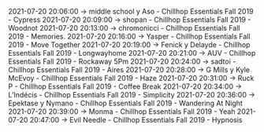 2021-07-20 20:06:00 -> middle school y Aso - Chillhop Essentials Fall 2019 - Cypress
2021-07-20 20:09:00 -> shopan - Chillhop Essentials Fall 2019 - Woodnot
2021-07-20 20:13:00 -> chromonicci - Chillhop Essentials Fall 2019 - Memories.
2021-07-20 20:16:00 -> Yasper - Chillhop Essentials Fall 2019 - Move Together
2021-07-20 20:19:00 -> Fenick y Delayde - Chillhop Essentials Fall 2019 - Longwayhome
2021-07-20 20:21:00 -> AUV - Chillhop Essentials Fall 2019 - Rockaway 5Pm
2021-07-20 20:24:00 -> sadtoi - Chillhop Essentials Fall 2019 - Aires
2021-07-20 20:28:00 -> G Mills y Kyle McEvoy - Chillhop Essentials Fall 2019 - Haze
2021-07-20 20:31:00 -> Ruck P - Chillhop Essentials Fall 2019 - Coffee Break
2021-07-20 20:34:00 -> L’Indécis - Chillhop Essentials Fall 2019 - Simplicity
2021-07-20 20:36:00 -> Epektase y Nymano - Chillhop Essentials Fall 2019 - Wandering At Night
2021-07-20 20:39:00 -> Monma - Chillhop Essentials Fall 2019 - Yeah
2021-07-20 20:47:00 -> Evil Needle - Chillhop Essentials Fall 2019 - Hypnosis
